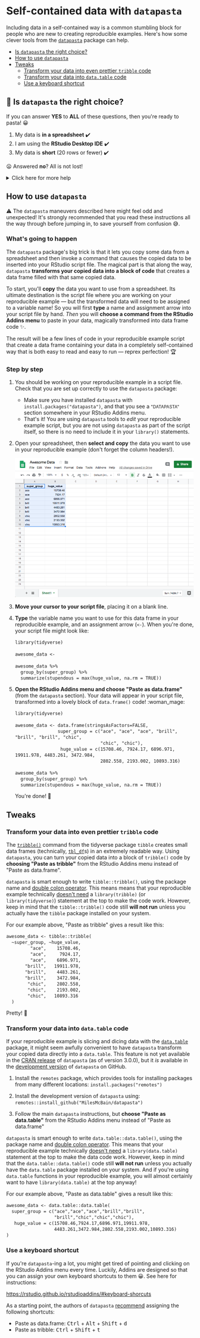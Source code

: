[tips-code]: https://github.com/jcblum/community-faqs/blob/master/code-formatting_6246.md
[reprex]: reprex.md
[newbie]: reprex_newbie.md
[package]: reprex_package.md
[install]: reprex_install-packages.md
[shiny-cloud]: reprex_shiny_cloud.md
[data]: reprexdata_advanced.md
[dput]: reprexdata_dput.md
[datapasta]: reprexdata_datapasta.md
[readr]: reprexdata_readr.md
[remote]: reprexdata_remote.md

# Self-contained data with `datapasta`

Including data in a self-contained way is a common stumbling block for people who are new to creating reproducible examples. Here's how some clever tools from the [`datapasta`](https://github.com/milesmcbain/datapasta) package can help.

- [Is `datapasta` the right choice?](#heading--rightchoice)   
- [How to use `datapasta`](#heading--howto)
- [Tweaks](#heading--tweaks)
   - [Transform your data into even prettier `tribble` code](#heading--tribble)
   - [Transform your data into `data.table` code](#heading--datatable)
   - [Use a keyboard shortcut](#heading--keyboard)
  
<h2 id="heading--rightchoice">🛑 Is <code>datapasta</code> the right choice?</h2>

If you can answer **YES** to **ALL** of these questions, then you're ready to pasta! :grinning:

1. My data is **in a spreadsheet** :heavy_check_mark:
2. I am using the **RStudio Desktop IDE** :heavy_check_mark:
3. My data is **short** (20 rows or fewer) :heavy_check_mark:

:frowning: Answered **no**? All is not lost!

<details>
<summary>Click here for more help</summary>

1. :thinking: My data is somewhere else.
	- Already loaded into R? The [`dput()` method]() might be a better fit.

2. :disappointed: I'm using [RStudio Server](https://rstudio.com/products/rstudio/#rstudio-server), [RStudio Cloud](https:://rstudio.cloud/), or some other editor! 

   The `datapasta` features this method relies on require RStudio IDE-specific integrations, but unfortunately [will not work in RStudio Server or RStudio Cloud](https://github.com/MilesMcBain/datapasta/issues/73). While a [limited subset](https://github.com/MilesMcBain/datapasta#use-with-other-editors) of `datapasta`'s tools can be used in other editors, that subset does not include the functions needed here.

   If your data are in a spreadsheet and you are working RStudio Server, RStudio Cloud, or some other editor, your best bet is probably the [`read_tsv()` method]().

3. :sweat_smile: My data is longer than 20 rows.

   In most cases, your reproducible example doesn't need all of your data. If your data is in a spreadsheet, try copying a small number of rows to a new spreadsheet and starting from there. If your data is on a webpage, try copying it into a spreadsheet first, and cutting it down to just a few rows.
   
   If you _really, truly_ need to include a whole lot of your own data in a reproducible example, then try [hosting your data online]().
   
</details>

<h2 id='heading--howto'>How to use <code>datapasta</code></h2>

:warning: The `datapasta` maneuvers described here might feel odd and unexpected! It's strongly recommended that you read these instructions all the way through before jumping in, to save yourself from confusion :sweat_smile:.

### What's going to happen

The `datapasta` package's big trick is that it lets you copy some data from a spreadsheet and then invoke a command that causes the copied data to be inserted into your RStudio script file. The magical part is that along the way, `datapasta` **transforms your copied data into a block of code** that creates a data frame filled with that same copied data.

To start, you'll **copy** the data you want to use from a spreadsheet. Its ultimate destination is the script file where you are working on your reproducible example — but the transformed data will need to be assigned to a variable name! So you will first **type** a name and assignment arrow into your script file by hand. _Then_ you will **choose a command from the RStudio Addins menu** to paste in your data, magically transformed into data frame code :sparkles:.

The result will be a few lines of code in your reproducible example script that create a data frame containing your data in a completely self-contained way that is both easy to read and easy to run — reprex perfection! :trophy:

### Step by step

1. You should be working on your reproducible example in a script file. Check that you are set up correctly to use the `datapasta` package:
	- Make sure you have installed  `datapasta` with `install.packages("datapasta")`, and that you see a <span style="font-size:smaller">"DATAPASTA"</span> section somewhere in your RStudio Addins menu.
	- That's it! You are using `datapasta` tools to _edit_ your reproducible example script, but you are not using `datapasta` as part of the script itself, so there is no need to include it in your `library()` statements.

2. Open your spreadsheet, then **select and copy** the data you want to use in your reproducible example (don't forget the column headers!).

   ![awesome_data_sheet_selected](img/awesome_data_sheet_selected.png)

3. **Move your cursor to your script file**, placing it on a blank line.

4. **Type** the variable name you want to use for this data frame in your reproducible example, and an assignment arrow (`<-`). When you're done, your script file might look like:

   ```
   library(tidyverse)

   awesome_data <- 

   awesome_data %>%
     group_by(super_group) %>%
     summarize(stupendous = max(huge_value, na.rm = TRUE))
   ```

5. **Open the RStudio Addins menu and choose "Paste as data.frame"** (from the `datapasta` section). Your data will appear in your script file, transformed into a lovely block of `data.frame()` code! :woman_mage: 

   ```
   library(tidyverse)

   awesome_data <- data.frame(stringsAsFactors=FALSE,
                   super_group = c("ace", "ace", "ace", "brill", "brill", "brill", "chic",
                                   "chic", "chic"),
                    huge_value = c(15708.46, 7924.17, 6896.971, 19911.978, 4483.261, 3472.984,
                                   2802.558, 2193.002, 10893.316)

   awesome_data %>%
     group_by(super_group) %>%
     summarize(stupendous = max(huge_value, na.rm = TRUE))
   ```

   You're done! :tada:

<h2 id='heading--tweaks'>Tweaks</h2>

 <h3 id='heading--tribble'>Transform your data into even prettier <code>tribble</code> code</h3>

The [`tribble()`](https://tibble.tidyverse.org/reference/tribble.html) command from the tidyverse package `tibble` creates small data frames (technically, [`tbl_df`](https://tibble.tidyverse.org/)s) in an extremely readable way. Using `datapasta`, you can turn your copied data into a block of `tribble()` code by **choosing "Paste as tribble"** from the RStudio Addins menu instead of "Paste as data.frame". 

`datapasta` is smart enough to write `tibble::tribble()`, using the package name and [double colon operator](https://rdrr.io/r/base/ns-dblcolon.html). This means means that your reproducible example technically [doesn't need](https://stackoverflow.com/questions/23232791/is-it-a-good-practice-to-call-functions-in-a-package-via) a `library(tribble)` (or `library(tidyverse)`) statement at the top to make the code work. However, keep in mind that the `tibble::tribble()` code still **will not run** unless you actually have the `tibble` package installed on your system.

For our example above, "Paste as tribble" gives a result like this:
```
awesome_data <- tibble::tribble(
  ~super_group, ~huge_value,
         "ace",    15708.46,
         "ace",     7924.17,
         "ace",    6896.971,
       "brill",   19911.978,
       "brill",    4483.261,
       "brill",    3472.984,
        "chic",    2802.558,
        "chic",    2193.002,
        "chic",   10893.316
  )
```
 Pretty! :nail_care:
 
 <h3 id='heading--datatable'>Transform your data into <code>data.table</code> code</h3>
 
If your reproducible example is slicing and dicing data with the [`data.table`](https://rdatatable.gitlab.io/data.table/) package, it might seem awfully convenient to have `datapasta` transform your copied data directly into a `data.table`. This feature is not yet available in the [CRAN release](https://cran.r-project.org/web/packages/datapasta/index.html) of `datapasta` (as of version 3.0.0), but it _is_ available in the [development version](https://github.com/MilesMcBain/datapasta) of `datapasta` on GitHub.

1. Install the `remotes` package, which provides tools for installing packages from many different locations: 
   `install.packages("remotes")`
   
2. Install the development version of `datapasta` using:
   `remotes::install_github("MilesMcBain/datapasta")`

3. Follow the main `datapasta` instructions, but  **choose "Paste as data.table"** from the RStudio Addins menu instead of "Paste as data.frame"

`datapasta` is smart enough to write `data.table::data.table()`, using the package name and [double colon operator](https://rdrr.io/r/base/ns-dblcolon.html). This means that your reproducible example technically [doesn't need](https://stackoverflow.com/questions/23232791/is-it-a-good-practice-to-call-functions-in-a-package-via) a `library(data.table)` statement at the top to make the data code work. However, keep in mind that the `data.table::data.table()` code still **will not run** unless you actually have the `data.table` package installed on your system. And if you're using `data.table` functions in your reproducible example, you will almost certainly want to have `library(data.table)` at the top anyway!

For our example above, "Paste as data.table" gives a result like this:
```
awesome_data <- data.table::data.table(
  super_group = c("ace","ace","ace","brill","brill",
                  "brill","chic","chic","chic"),
   huge_value = c(15708.46,7924.17,6896.971,19911.978,
                  4483.261,3472.984,2802.558,2193.002,10893.316)
)
```

 <h3 id='heading--keyboard'>Use a keyboard shortcut</h3>

If you're `datapasta`-ing a lot, you might get tired of pointing and clicking on the RStudio Addins menu every time. Luckily, Addins are designed so that you can assign your own keyboard shortcuts to them :grinning:. See here for instructions: 

https://rstudio.github.io/rstudioaddins/#keyboard-shorcuts

As a starting point, the authors of `datapasta` [recommend](https://github.com/MilesMcBain/datapasta#getting-data-into-source) assigning the following shortcuts:

- Paste as data.frame: <kbd>Ctrl</kbd> + <kbd>Alt</kbd> + <kbd>Shift</kbd> + <kbd>d</kbd>
- Paste as tribble: <kbd>Ctrl</kbd> + <kbd>Shift</kbd> + <kbd>t</kbd>
<!--stackedit_data:
eyJoaXN0b3J5IjpbODQxNDY0Mjc4LDM0NDA4MzU1NCwtOTE0NT
UwNjk4LDE4MzQ1NTgyMSwtMTkyODE0NjI3OCwxMjY5ODE2ODI3
LC0xMTYyNDExODk3LC0xODg2NDA4NTg0LC0zMTkzMjAxNyw4Nz
Y3NDM3NDcsLTIzMzQ2OTMyOCwtMjcxOTQ3MTAwLC0xNjA3MDA1
NDI1XX0=
-->
